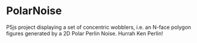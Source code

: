 # PolarNoise
P5js project displaying a set of concentric wobblers, i.e. an N-face polygon figures generated by a 2D Polar Perlin Noise.
Hurrah Ken Perlin!
